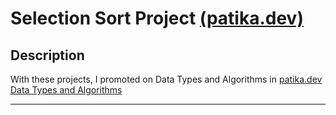 # Selection Sort Project [(patika.dev)](https://app.patika.dev)

## Description

With these projects, I promoted on Data Types and Algorithms in [patika.dev Data Types and Algorithms](https://app.patika.dev/courses/veri-yapilari-ve-algoritmalar)

___






